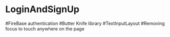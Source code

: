 # LoginAndSignUp
      
#FireBase authentication
#Butter Knife library
#TextInputLayout 
#Removing focus to touch anywhere on the page



